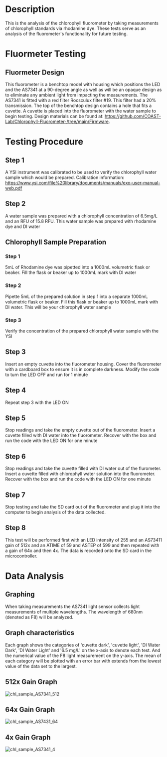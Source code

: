 # Description
This is the analysis of the chlorophyll fluorometer by taking measurements of chlorophyll standards via rhodamine dye. These tests serve as an analysis of the fluorometer's functionality for future testing.

# Fluormeter Testing

## Fluormeter Design
This fluorometer is a benchtop model with housing which positions the LED and the AS7341 at a 90-degree angle as well as will be an opaque design as to eliminate any ambient light from impacting the measurements. The AS7341 is fitted with a red filter Rocsculux filter #19. This filter had a 20% transmission. The top of the benchtop design contains a hole that fits a cuvette. A cuvette is placed into the fluorometer with the water sample to begin testing. Design materials can be found at: https://github.com/COAST-Lab/Chlorophyll-Fluorometer-/tree/main/Firmware.


# Testing Procedure

## Step 1
A YSI instrument was calibrated to be used to verify the chlorophyll water sample which would be prepared. Calibration information: https://www.ysi.com/file%20library/documents/manuals/exo-user-manual-web.pdf

## Step 2
A water sample was prepared with a chlorophyll concentration of 6.5mg/L and an RFU of 15.8 RFU. This water sample was prepared with rhodamine dye and DI water

## Chlorophyll Sample Preparation
### Step 1
5mL of Rhodamine dye was pipetted into a 1000mL volumetric flask or beaker. Fill the flask or beaker up to 1000mL mark with DI water

### Step 2
Pipette 5mL of the prepared solution in step 1 into a separate 1000mL volumetric flask or beaker. Fill this flask or beaker up to 1000mL mark with DI water. This will be your chlorophyll water sample

### Step 3
Verify the concentration of the prepared chlorophyll water sample with the YSI

## Step 3
Insert an empty cuvette into the fluorometer housing. Cover the fluorometer with a cardboard box to ensure it is in complete darkness. Modify the code to turn the LED OFF and run for 1 minute


## Step 4
Repeat step 3 with the LED ON

## Step 5
Stop readings and take the empty cuvette out of the fluorometer. Insert a cuvette filled with DI water into the fluorometer. Recover with the box and run the code with the LED ON for one minute

## Step 6
Stop readings and take the cuvette filled with DI water out of the flurometer. Insert a cuvette filled with chlorophyll water solution into the fluorometer. Recover with the box and run the code with the LED ON for one minute

## Step 7
Stop testing and take the SD card out of the fluorometer and plug it into the computer to begin analysis of the data collected.

## Step 8
This test will be performed first with an LED intensity of 255 and an AS73411 gain of 512x and an ATIME of 59 and ASTEP of 599 and then repeated with a gain of 64x and then 4x. The data is recorded onto the SD card in the microcontroller. 

# Data Analysis

## Graphing
When taking measurements the AS7341 light sensor collects light measurements of multiple wavelengths. The wavelength of 680nm (denoted as F8) will be analyzed.

## Graph characteristics
Each graph shows the categories of 'cuvette dark', 'cuvette light', 'DI Water Dark', 'DI Water Light' and '6.5 mg/L' on the x-axis to denote each test. And the numerical value of the F8 light measurement on the y-axis. The mean of each category will be plotted with an error bar with extends from the lowest value of the data set to the largest.

## 512x Gain Graph

![chl_sample_AS7341_512](https://github.com/jessiewynne/Chlorophyll-Fluorometer-/assets/106984291/5ef6a09b-06b7-40b0-b520-1858ef4e8a81)


## 64x Gain Graph

![chl_sample_AS7431_64](https://github.com/jessiewynne/Chlorophyll-Fluorometer-/assets/106984291/3a260de4-d7a0-4e2f-b674-00354b1c5b0b)


## 4x Gain Graph

![chl_sample_AS7341_4](https://github.com/jessiewynne/Chlorophyll-Fluorometer-/assets/106984291/94f66bf1-ed17-4604-a4e3-1bba75415f60)


```python

```
